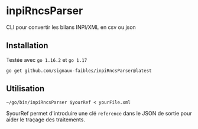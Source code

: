 # inpiRncsParser
CLI pour convertir les bilans INPI/XML en csv ou json

## Installation
Testée avec `go 1.16.2` et `go 1.17`
```
go get github.com/signaux-faibles/inpiRncsParser@latest
```

## Utilisation
```
~/go/bin/inpiRncsParser $yourRef < yourFile.xml
```

$yourRef permet d'introduire une clé `reference` dans le JSON de sortie pour aider le traçage des traitements.

